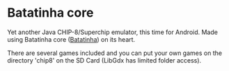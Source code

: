 # Batatinha core
Yet another Java CHIP-8/Superchip emulator, this time for Android. Made using Batatinha core  ([Batatinha](https://github.com/jbatistareis/batatinha-core)) on its heart.

There are several games included and you can put your own games on the directory 'chip8' on the SD Card (LibGdx has limited folder access).
